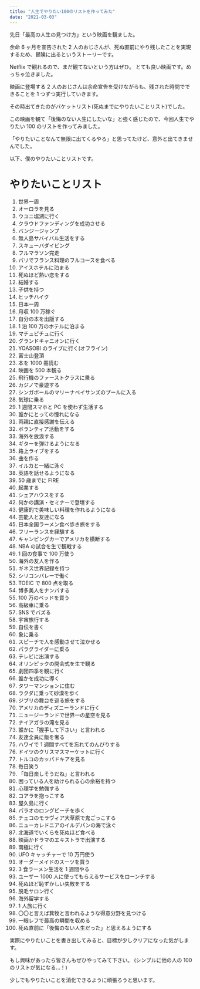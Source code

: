 ```yaml
---
title: "人生でやりたい100のリストを作ってみた"
date: "2021-03-03"
---
```


先日「最高の人生の見つけ方」という映画を観ました。

余命 6 ヶ月を宣告された 2 人のおじさんが、死ぬ直前にやり残したことを実現するため、冒険に出るというストーリーです。

Netflix で観れるので、まだ観てないという方はぜひ。
とても良い映画です。めっちゃ泣きました。

映画に登場する 2 人のおじさんは余命宣告を受けながらも、残された時間でできることを 1 つずつ実行していきます。

その時出てきたのがバケットリスト(死ぬまでにやりたいことリスト)でした。

この映画を観て「後悔のない人生にしたいな」と強く感じたので、今回人生でやりたい 100 のリストを作ってみました。

「やりたいことなんて無限に出てくるやろ」と思ってたけど、意外と出てきませんでした。

以下、僕のやりたいことリストです。

# やりたいことリスト

1. 世界一周
2. オーロラを見る
3. ウユニ塩湖に行く
4. クラウドファンディングを成功させる
5. バンジージャンプ
6. 無人島サバイバル生活をする
7. スキューバダイビング
8. フルマラソン完走
9. パリでフランス料理のフルコースを食べる
10. アイスホテルに泊まる
11. 死ぬほど熱い恋をする
12. 結婚する
13. 子供を持つ
14. ヒッチハイク
15. 日本一周
16. 月収 100 万稼ぐ
17. 自分の本を出版する
18. 1 泊 100 万のホテルに泊まる
19. マチュピチュに行く
20. グランドキャニオンに行く
21. YOASOBI のライブに行く(オフライン)
22. 富士山登頂
23. 本を 1000 冊読む
24. 映画を 500 本観る
25. 飛行機のファーストクラスに乗る
26. カジノで豪遊する
27. シンガポールのマリーナベイサンズのプールに入る
28. 気球に乗る
29. 1 週間スマホと PC を使わず生活する
30. 誰かにとっての憧れになる
31. 両親に直接感謝を伝える
32. ボランティア活動をする
33. 海外を放浪する
34. ギターを弾けるようになる
35. 路上ライブをする
36. 曲を作る
37. イルカと一緒に泳ぐ
38. 英語を話せるようになる
39. 50 歳までに FIRE
40. 起業する
41. シェアハウスをする
42. 何かの講演・セミナーで登壇する
43. 健康的で美味しい料理を作れるようになる
44. 芸能人と友達になる
45. 日本全国ラーメン食べ歩き旅をする
46. フリーランスを経験する
47. キャンピングカーでアメリカを横断する
48. NBA の試合を生で観戦する
49. 1 回の食事で 100 万使う
50. 海外の友人を作る
51. ギネス世界記録を持つ
52. シリコンバレーで働く
53. TOEIC で 800 点を取る
54. 博多美人をナンパする
55. 100 万のベッドを買う
56. 高級車に乗る
57. SNS でバズる
58. 宇宙旅行する
59. 自伝を書く
60. 象に乗る
61. スピーチで人を感動させて泣かせる
62. パラグライダーに乗る
63. テレビに出演する
64. オリンピックの開会式を生で観る
65. 劇団四季を観に行く
66. 誰かを成功に導く
67. タワーマンションに住む
68. ラクダに乗って砂漠を歩く
69. ジブリの舞台を巡る旅をする
70. アメリカのディズニーランドに行く
71. ニュージーランドで世界一の星空を見る
72. ナイアガラの滝を見る
73. 誰かに「握手して下さい」と言われる
74. 友達全員に飯を奢る
75. ハワイで 1 週間すべてを忘れてのんびりする
76. ドイツのクリスマスマーケットに行く
77. トルコのカッパドキアを見る
78. 毎日笑う
79. 「毎日楽しそうだね」と言われる
80. 困っている人を助けられる心の余裕を持つ
81. 心理学を勉強する
82. コアラを抱っこする
83. 屋久島に行く
84. パラオのロングビーチを歩く
85. チェコのモラヴィア大草原で鬼ごっこする
86. ニューカレドニアのイルデパンの海で泳ぐ
87. 北海道でいくらを死ぬほど食べる
88. 映画かドラマのエキストラで出演する
89. 南極に行く
90. UFO キャッチャーで 10 万円使う
91. オーダーメイドのスーツを買う
92. 3 食ラーメン生活を 1 週間やる
93. ユーザー 1000 人に使ってもらえるサービスをローンチする
94. 死ぬほど恥ずかしい失敗をする
95. 脱毛サロン行く
96. 海外留学する
97. 1 人旅に行く
98. 〇〇と言えば箕牧と言われるような得意分野を見つける
99. 一眼レフで最高の瞬間を収める
100. 死ぬ直前に「後悔のない人生だった」と思えるようにする

実際にやりたいことを書き出してみると、目標が少しクリアになった気がします。

もし興味があったら皆さんもぜひやってみて下さい。
(シンプルに他の人の 100 のリストが気になる...！)

少しでもやりたいことを消化できるように頑張ろうと思います。
